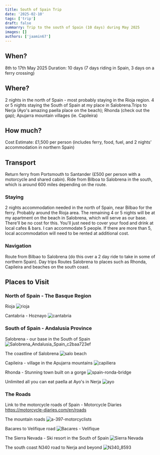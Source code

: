 ```yaml
---
title: South of Spain Trip
date: '2025-02-10'
tags: ['trip']
draft: false
summarry: Trip to the south of Spain (10 days) during May 2025
images: []
authors: ['jaamin67']
---
```


## When?

8th to 17th May 2025
Duration: 10 days (7 days riding in Spain, 3 days on a ferry crossing)

## Where?

2 nights in the north of Spain - most probably staying in the Rioja region. 4 or 5 nights staying the South of Spain at my place in Salobrena.Trips to Nerja (Ayo's amazing paella place on the beach); Rhonda (check out the gap); Apujarra mountain villages (ie. Capileira)

## How much?

Cost Estimate: £1,500 per person (includes ferry, food, fuel, and 2 nights’ accommodation in northern Spain)

## Transport

Return ferry from Portsmouth to Santander (£500 per person with a motorcycle and shared cabin). Ride from Bilboa to Salobrena in the south, which is around 600 miles depending on the route. 

### Staying

2 nights accommodation needed in the north of Spain, near Bilbao for the ferry. Probably around the Rioja area. The remaining 4 or 5 nights will be at my apartment on the beach in Salobrena, which will serve as our base. There'll be no cost for this. You'll just need to cover your food and drink at local cafes & bars. I can accommodate 5 people. If there are more than 5, local accommodation will need to be rented at additional cost.


### Navigation

Route from Bilbao to Salobrena (do this over a 2 day ride to take in some of northern Spain). Day trips Routes Salobrena to places such as Rhonda, Capileira and beaches on the south coast.


## Places to Visit

### North of Spain - The Basque Region

Rioja
![rioja](https://github.com/user-attachments/assets/644e49b4-0f33-4066-933c-dda33beeab8d)

Cantabria - Hoznayo
![cantabria](https://github.com/user-attachments/assets/78748b8a-235a-4b64-be65-5d2dfb18871e)



### South of Spain - Andalusia Province
Salobrena - our base in the South of Spain
![Salobrena_Andalusia_Spain_c2baa723ef](https://github.com/user-attachments/assets/aa0e1aac-91ba-48ca-8a18-9ca27b490edd)

The coastline of Salobrena
![salo beach](https://github.com/user-attachments/assets/fb5c4021-21ab-4ae2-a005-9f6ea7d3ab5b)

Capileira - village in the Apujarra mountains
![capiliera](https://github.com/user-attachments/assets/d1d79fa7-e2a4-4c5d-b738-693e5428e158)

Rhonda - Stunning town built on a gorge
![spain-ronda-bridge](https://github.com/user-attachments/assets/30a17931-a02f-4f8a-a6d0-c383e17f903b)

Unlimited all you can eat paella at Ayo's in Nerja
![ayo](https://github.com/user-attachments/assets/91fe3d64-5775-48f4-92ea-2d29e86a5411)


### The Roads

Link to the motorcycle roads of Spain - Motorcycle Diaries
https://motorcycle-diaries.com/en/roads

The mountain roads
![a-397-motorcyclists](https://github.com/user-attachments/assets/747847bf-a1b8-4d27-877d-472088e9b141)

Bacares to Velifique road
![Bacares - Velifique](https://github.com/user-attachments/assets/67c68e86-3df2-45c9-aa15-d0240ad6566a)

The Sierra Nevada - Ski resort in the South of Spain
![Sierra Nevada](https://github.com/user-attachments/assets/2f382045-3cf5-4389-86c9-7d4fb474b379)

The south coast N340 road to Nerja and beyond
![N340_8593](https://github.com/user-attachments/assets/a76f0cfd-3304-4540-9f6b-69b87f5d8450)









